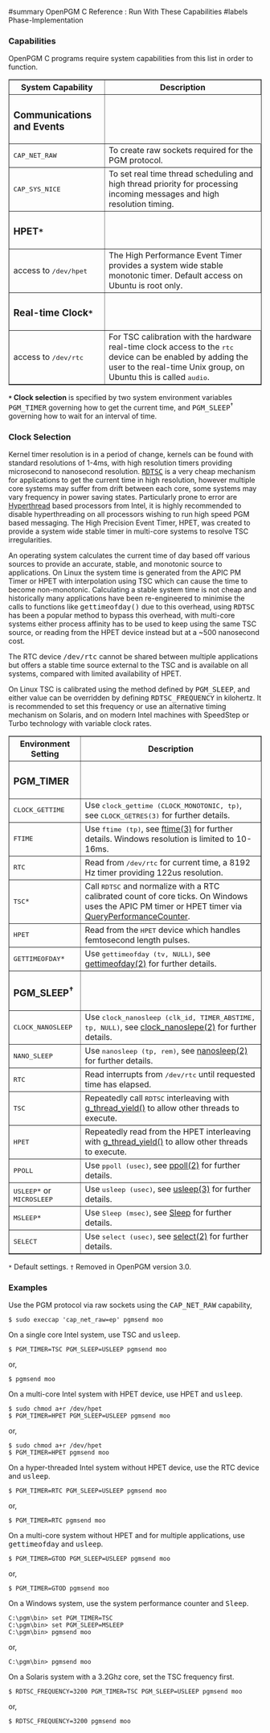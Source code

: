 ﻿#summary OpenPGM C Reference : Run With These Capabilities
#labels Phase-Implementation

### Capabilities ###
OpenPGM C programs require system capabilities from this list in order to function.

<table cellpadding='5' border='1' cellspacing='0'>
<tr>
<th>System Capability</th>
<th>Description</th>
</tr>
<tr>
<td><h3>Communications and Events</h3></td>
</tr><tr>
<td><tt>CAP_NET_RAW</tt></td>
<td>To create raw sockets required for the PGM protocol.</td>
</tr><tr>
<td><tt>CAP_SYS_NICE</tt></td>
<td>To set real time thread scheduling and high thread priority for processing incoming messages and high resolution timing.</td>
</tr><tr>
<td><h3>HPET<code>*</code></h3></td>
</tr><tr>
<td>access to <tt>/dev/hpet</tt></td>
<td>The High Performance Event Timer provides a system wide stable monotonic timer.  Default access on Ubuntu is root only.</td>
</tr><tr>
<td><h3>Real-time Clock<code>*</code></h3></td>
</tr><tr>
<td>access to <tt>/dev/rtc</tt></td>
<td>For TSC calibration with the hardware real-time clock access to the <tt>rtc</tt> device can be enabled by adding the user to the real-time Unix group, on Ubuntu this is called <tt>audio</tt>.</td>
</tr>
</table>

**`*` Clock selection** is specified by two system environment variables <tt>PGM_TIMER</tt> governing how to get the current time, and <tt>PGM_SLEEP</tt><sup>†</sup> governing how to wait for an interval of time.


### Clock Selection ###
Kernel timer resolution is in a period of change, kernels can be found with standard resolutions of 1-4ms, with high resolution timers providing microsecond to nanosecond resolution.  <tt><a href='http://en.wikipedia.org/wiki/Rdtsc'>RDTSC</a></tt> is a very cheap mechanism for applications to get the current time in high resolution, however multiple core systems may suffer from drift between each core, some systems may vary frequency in power saving states.  Particularly prone to error are [Hyperthread](http://en.wikipedia.org/wiki/Hyperthread) based processors from Intel, it is highly recommended to disable hyperthreading on all processors wishing to run high speed PGM based messaging.  The High Precision Event Timer, HPET, was created to provide a system wide stable timer in multi-core systems to resolve TSC irregularities.

An operating system calculates the current time of day based off various sources to provide an accurate, stable, and monotonic source to applications.  On Linux the system time is generated from the APIC PM Timer or HPET with interpolation using TSC which can cause the time to become non-monotonic.  Calculating a stable system time is not cheap and historically many applications have been re-engineered to minimise the calls to functions like <tt>gettimeofday()</tt> due to this overhead, using <tt>RDTSC</tt> has been a popular method to bypass this overhead, with multi-core systems either process affinity has to be used to keep using the same TSC source, or reading from the HPET device instead but at a ~500 nanosecond cost.

The RTC device <tt>/dev/rtc</tt> cannot be shared between multiple applications but offers a stable time source external to the TSC and is available on all systems, compared with limited availability of HPET.

On Linux TSC is calibrated using the method defined by <tt>PGM_SLEEP</tt>, and either value can be overridden by defining <tt>RDTSC_FREQUENCY</tt> in kilohertz.  It is recommended to set this frequency or use an alternative timing mechanism on Solaris, and on modern Intel machines with SpeedStep or Turbo technology with variable clock rates.


<table cellpadding='5' border='1' cellspacing='0'>
<tr>
<th>Environment Setting</th>
<th>Description</th>
</tr>
<tr>
<td><h3>PGM_TIMER</h3></td>
</tr><tr>
<td><tt>CLOCK_GETTIME</tt></td>
<td>Use <tt>clock_gettime (CLOCK_MONOTONIC, tp)</tt>, see <tt>CLOCK_GETRES(3)</tt> for further details.</td>
</tr><tr>
<td><tt>FTIME</tt></td>
<td>Use <tt>ftime (tp)</tt>, see <a href='http://www.kernel.org/doc/man-pages/online/pages/man3/ftime.3.html'>ftime(3)</a> for further details.  Windows resolution is limited to 10-16ms.</td>
</tr><tr>
<td><tt>RTC</tt></td>
<td>Read from <tt>/dev/rtc</tt> for current time, a 8192 Hz timer providing 122us resolution.</td>
</tr><tr>
<td><tt>TSC</tt><code>*</code></td>
<td>Call <tt>RDTSC</tt> and normalize with a RTC calibrated count of core ticks.  On Windows uses the APIC PM timer or HPET timer via <a href='http://msdn.microsoft.com/en-us/library/ms644904(VS.85).aspx'>QueryPerformanceCounter</a>.</td>
</tr><tr>
<td><tt>HPET</tt></td>
<td>Read from the <tt>HPET</tt> device which handles femtosecond length pulses.</td>
</tr><tr>
<td><tt>GETTIMEOFDAY</tt><code>*</code></td>
<td>Use <tt>gettimeofday (tv, NULL)</tt>, see <a href='http://www.kernel.org/doc/man-pages/online/pages/man2/gettimeofday.2.html'>gettimeofday(2)</a> for further details.</td>
</tr><tr>
<td><h3>PGM_SLEEP<sup>†</sup></h3></td>
</tr><tr>
<td><tt>CLOCK_NANOSLEEP</tt></td>
<td>Use <tt>clock_nanosleep (clk_id, TIMER_ABSTIME, tp, NULL)</tt>, see <a href='http://www.kernel.org/doc/man-pages/online/pages/man2/clock_nanosleep.2.html'>clock_nanoslepe(2)</a> for further details.</td>
</tr><tr>
<td><tt>NANO_SLEEP</tt></td>
<td>Use <tt>nanosleep (tp, rem)</tt>, see <a href='http://www.kernel.org/doc/man-pages/online/pages/man2/nanosleep.2.html'>nanosleep(2)</a> for further details.</td>
</tr><tr>
<td><tt>RTC</tt></td>
<td>Read interrupts from <tt>/dev/rtc</tt> until requested time has elapsed.</td>
</tr><tr>
<td><tt>TSC</tt></td>
<td>Repeatedly call <tt>RDTSC</tt> interleaving with <a href='http://library.gnome.org/devel/glib/stable/glib-Threads.html#g-thread-yield'>g_thread_yield()</a> to allow other threads to execute.</td>
</tr><tr>
<td><tt>HPET</tt></td>
<td>Repeatedly read from the HPET interleaving with <a href='http://library.gnome.org/devel/glib/stable/glib-Threads.html#g-thread-yield'>g_thread_yield()</a> to allow other threads to execute.</td>
</tr><tr>
<td><tt>PPOLL</tt></td>
<td>Use <tt>ppoll (usec)</tt>, see <a href='http://www.kernel.org/doc/man-pages/online/pages/man2/poll.2.html'>ppoll(2)</a> for further details.</td>
</tr><tr>
<td><tt>USLEEP</tt><code>*</code> or <tt>MICROSLEEP</tt></td>
<td>Use <tt>usleep (usec)</tt>, see <a href='http://www.kernel.org/doc/man-pages/online/pages/man3/usleep.3.html'>usleep(3)</a> for further details.</td>
</tr><tr>
<td><tt>MSLEEP</tt><code>*</code></td>
<td>Use <tt>Sleep (msec)</tt>, see <a href='http://msdn.microsoft.com/en-us/library/ms686298(VS.85).aspx'>Sleep</a> for further details.</td>
</tr><tr>
<td><tt>SELECT</tt></td>
<td>Use <tt>select (usec)</tt>, see <a href='http://www.kernel.org/doc/man-pages/online/pages/man2/select.2.html'>select(2)</a> for further details.</td>
</tr>
</table>

`*` Default settings.
`†` Removed in OpenPGM version 3.0.

### Examples ###
Use the PGM protocol via raw sockets using the <tt>CAP_NET_RAW</tt> capability,
```
$ sudo execcap 'cap_net_raw=ep' pgmsend moo
```

On a single core Intel system, use TSC and <tt>usleep</tt>.
```
$ PGM_TIMER=TSC PGM_SLEEP=USLEEP pgmsend moo
```
or,
```
$ pgmsend moo
```

On a multi-core Intel system with HPET device, use HPET and <tt>usleep</tt>.
```
$ sudo chmod a+r /dev/hpet
$ PGM_TIMER=HPET PGM_SLEEP=USLEEP pgmsend moo
```
or,
```
$ sudo chmod a+r /dev/hpet
$ PGM_TIMER=HPET pgmsend moo
```

On a hyper-threaded Intel system without HPET device, use the RTC device and <tt>usleep</tt>.
```
$ PGM_TIMER=RTC PGM_SLEEP=USLEEP pgmsend moo
```
or,
```
$ PGM_TIMER=RTC pgmsend moo
```

On a multi-core system without HPET and for multiple applications, use <tt>gettimeofday</tt> and <tt>usleep</tt>.
```
$ PGM_TIMER=GTOD PGM_SLEEP=USLEEP pgmsend moo
```
or,
```
$ PGM_TIMER=GTOD pgmsend moo
```

On a Windows system, use the system performance counter and <tt>Sleep</tt>.
```
C:\pgm\bin> set PGM_TIMER=TSC
C:\pgm\bin> set PGM_SLEEP=MSLEEP
C:\pgm\bin> pgmsend moo
```
or,
```
C:\pgm\bin> pgmsend moo
```

On a Solaris system with a 3.2Ghz core, set the TSC frequency first.
```
$ RDTSC_FREQUENCY=3200 PGM_TIMER=TSC PGM_SLEEP=USLEEP pgmsend moo
```
or,
```
$ RDTSC_FREQUENCY=3200 pgmsend moo
```